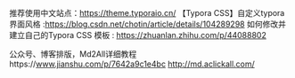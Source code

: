 推荐使用中文站点：https://theme.typoraio.cn/
【Typora CSS】自定义typora界面风格 :https://blog.csdn.net/chotin/article/details/104289298
如何修改并建立自己的Typora CSS 模板 : https://zhuanlan.zhihu.com/p/44088802

公众号、博客排版，Md2All详细教程https://www.jianshu.com/p/7642a9c1e4bc   http://md.aclickall.com/
